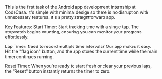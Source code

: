 This is the first task of the Android app development internship at CodeCasa.
It's simple with minimal design so there is no disruption with unnecessary features. it's a pretty straightforward app.

Key Features:
Start Timer: Start tracking time with a single tap. The stopwatch begins counting, ensuring you can monitor your progress effortlessly.

Lap Timer: Need to record multiple time intervals? Our app makes it easy. Hit the "flag icon" button, and the app stores the current time while the main timer continues running.

Reset Timer: When you're ready to start fresh or clear your previous laps, the "Reset" button instantly returns the timer to zero.
